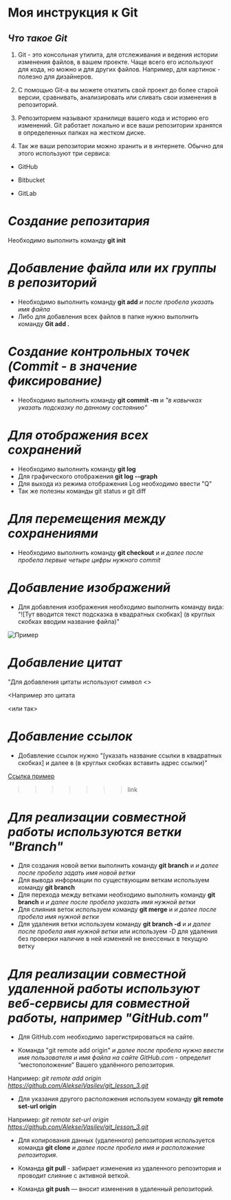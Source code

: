 # **Моя инструкция к Git**

## *Что такое Git*
1. Git - это консольная утилита, для отслеживания и ведения истории изменения файлов, в вашем проекте. Чаще всего его используют для кода, но можно и для других файлов. Например, для картинок - полезно для дизайнеров.

2. С помощью Git-a вы можете откатить свой проект до более старой версии, сравнивать, анализировать или сливать свои изменения в репозиторий.

3. Репозиторием называют хранилище вашего кода и историю его изменений. Git работает локально и все ваши репозитории хранятся в определенных папках на жестком диске.

4. Так же ваши репозитории можно хранить и в интернете. Обычно для этого используют три сервиса:

* GitHub

* Bitbucket

* GitLab

# *Создание репозитария*
Необходимо выполнить команду **git init**

# *Добавление файла или их группы в репозиторий*
* Необходимо выполнить команду **git add** *и после пробела указать имя файла*
* Либо для добавления всех файлов в папке нужно выполнить команду **Git add .**

# *Создание контрольных точек (Commit - в значение фиксирование)*
* Необходимо выполнить команду **git commit -m** и  *"в кавычках указать подсказку по данному состоянию"*

# *Для отображения всех сохранений*
* Необходимо выполнить команду **git log**
* Для графического отображения **git log --graph**
* Для выхода из режима отображения Log необходимо ввести "Q"
* Так же полезны команды git status и git diff

# *Для перемещения между сохранениями*
* Необходимо выполнить команду **git checkout** и  *и далее после пробела первые четыре цифры нужного commit*

# *Добавление изображений*
* Для добавления изображения необходимо выполнить команду вида:
"![Тут вводится текст подсказка в квадратных скобках] (в круглых скобках вводим название файла)"

![Пример](f40635a3b32b024e707508cd72676a60.jpeg)


# *Добавление цитат*
   "Для добавления цитаты используют символ <>
   
   <Например это цитата

   <или так>

# *Добавление ссылок*

* Добавление ссылок нужно "[указать название ссылки в квадратных скобках] и далее в (в круглых скобках вставить адрес ссылки)"

[Ссылка пример](https://gist.github.com/Jekins/2bf2d0638163f1294637#Links)
>>>>>>> link

# *Для реализации совместной работы используются ветки "Branch"*
* Для создания новой ветки выполнить команду **git branch** и  *и далее после пробела задать имя новой ветки*
* Для вывода информации по существующим веткам используем команду **git branch**
* Для перехода между ветками необходимо выполнить команду **git branch** и *и далее после пробела указать имя нужной ветки*
* Для слияния веток используем команду **git merge** и *и далее после пробела имя нужной ветки*
* Для удаления ветки используем команду **git branch -d** и *и далее после пробела имя нужной ветки* или используем -D для удаления без проверки наличие в ней изменеий не внессеных в текущую ветку

# *Для реализации совместной удаленной работы используют веб-сервисы для совместной работы, например "GitHub.com"*

* Для GitHub.com необходимо зарегистрироваться на сайте.

* Команда "git remote add origin" *и далее после пробела нужно ввести имя пользователя и имя файла на сайте GitHub.com* - определит “местоположение” Вашего удалённого репозитория.

Например: *git remote add origin https://github.com/AlekseiVasilev/git_lesson_3.git*
* Для указания другого расположения используем команду **git remote set-url origin**

Например: *git remote set-url origin https://github.com/AlekseiVasilev/git_lesson_3.git*
* Для копирования данных (удаленного) репозитория используется команда **git clone** *и далее после пробела имя и расположение репозитория*.

* Команда **git pull** - забирает изменения из удаленного репозитория и проводит слияние с активной веткой.

* Команда **git push** — вносит изменения в удаленный репозиторий.